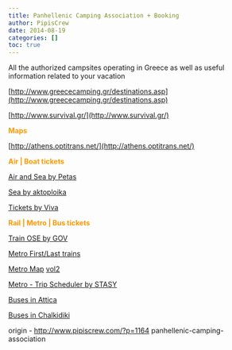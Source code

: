 ```yaml
---
title: Panhellenic Camping Association + Booking
author: PipisCrew
date: 2014-08-19
categories: []
toc: true
---
```


All the authorized campsites operating in Greece as well as useful information related to your vacation

[http://www.greececamping.gr/destinations.asp](http://www.greececamping.gr/destinations.asp)

[http://www.survival.gr/](http://www.survival.gr/)

<span style="color: #ff9900;">**Maps**</span>

[http://athens.optitrans.net/](http://athens.optitrans.net/)

<span style="color: #ff9900;">**Air | Boat tickets** </span>

[Air and Sea by Petas](http://www.petas.gr/)

[Sea by aktoploika](http://www.aktoploika.gr)

[Tickets by Viva](http://www.viva.gr/)

<span style="color: #ff9900;">**Rail | Metro | Bus tickets** </span>

[Train OSE by GOV](http://www.trainose.gr/)

[Metro First/Last trains](http://www.athenstransport.com/2014/01/first-last-trains/)

[Metro Map](http://www.athenstransport.com/info/) [ vol2](http://www.athenstransport.com/wp-content/uploads/2012/05/Diktyo_Meson_Statheris_Trohias.jpg)

[Metro - Trip Scheduler by STASY](http://www.stasy.gr/index.php?id=453)

[Buses in Attica](http://www.ktelattikis.gr)

[Buses in Chalkidiki](http://www.ktel-chalkidikis.gr/index.php?act=viewCat&catId=1039)

origin - http://www.pipiscrew.com/?p=1164 panhellenic-camping-association